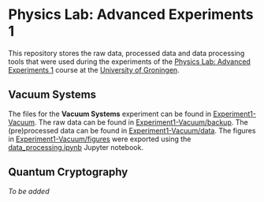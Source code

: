# Physics Lab: Advanced Experiments 1
This repository stores the raw data, processed data and data processing tools that were used during the experiments of the [Physics Lab: Advanced Experiments 1](https://ocasys.rug.nl/current/catalog/course/WBPH074-05) course at the [University of Groningen](https://www.rug.nl/).

## Vacuum Systems
The files for the **Vacuum Systems** experiment can be found in [Experiment1-Vacuum](./Experiment1-Vacuum). The raw data can be found in [Experiment1-Vacuum/backup](./Experiment1-Vacuum/backup). The (pre)processed data can be found in [Experiment1-Vacuum/data](./Experiment1-Vacuum/data). The figures in [Experiment1-Vacuum/figures](./Experiment1-Vacuum/figures) were exported using the [data_processing.ipynb](./Experiment1-Vacuum/data_processing.ipynb) Jupyter notebook.

## Quantum Cryptography
*To be added*